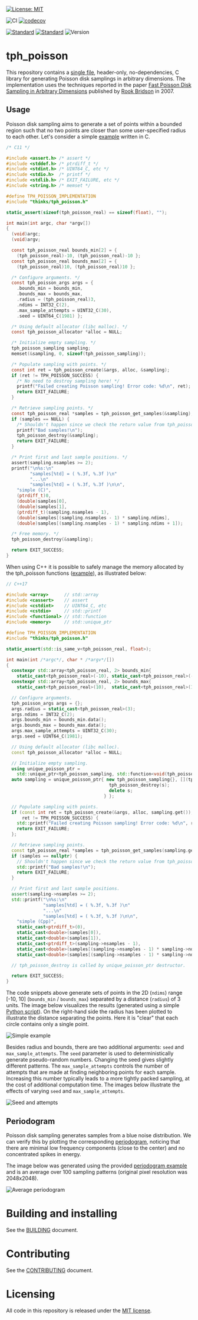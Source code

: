 [![License: MIT](https://img.shields.io/badge/License-MIT-yellow.svg)](https://opensource.org/licenses/MIT)

![CI](https://github.com/thinks/poisson-disk-sampling/actions/workflows/ci.yml/badge.svg?branch=master)
[![codecov](https://codecov.io/github/thinks/poisson-disk-sampling/graph/badge.svg?token=NXIAKWPKAB)](https://codecov.io/github/thinks/poisson-disk-sampling)

[![Standard](https://img.shields.io/badge/c-11-blue.svg)](https://en.wikipedia.org/wiki/C11_(C_standard_revision))
[![Standard](https://img.shields.io/badge/c%2B%2B-17-blue.svg)](https://en.wikipedia.org/wiki/C%2B%2B17)
![Version](https://img.shields.io/badge/version-0.4.0-blue)

# tph_poisson
This repository contains a [single file](include/thinks/tph_poisson.h), header-only, no-dependencies, C library for generating Poisson disk samplings in arbitrary dimensions. The implementation uses the techniques reported in the paper [Fast Poisson Disk Sampling in Arbitrary Dimensions](http://www.cs.ubc.ca/~rbridson/docs/bridson-siggraph07-poissondisk.pdf) published by [Rook Bridson](http://www.cs.ubc.ca/~rbridson/) in 2007.  

## Usage

Poisson disk sampling aims to generate a set of points within a bounded region such that no two points are closer than some user-specified radius to each other. Let's consider a simple [example](examples/src/simple.c) written in C.

```C
/* C11 */

#include <assert.h> /* assert */
#include <stddef.h> /* ptrdiff_t */
#include <stdint.h> /* UINT64_C, etc */
#include <stdio.h>  /* printf */
#include <stdlib.h> /* EXIT_FAILURE, etc */
#include <string.h> /* memset */

#define TPH_POISSON_IMPLEMENTATION
#include "thinks/tph_poisson.h"

static_assert(sizeof(tph_poisson_real) == sizeof(float), "");

int main(int argc, char *argv[])
{
  (void)argc;
  (void)argv;

  const tph_poisson_real bounds_min[2] = { 
    (tph_poisson_real)-10, (tph_poisson_real)-10 };
  const tph_poisson_real bounds_max[2] = { 
    (tph_poisson_real)10, (tph_poisson_real)10 };

  /* Configure arguments. */
  const tph_poisson_args args = { 
    .bounds_min = bounds_min,
    .bounds_max = bounds_max,
    .radius = (tph_poisson_real)3,
    .ndims = INT32_C(2),
    .max_sample_attempts = UINT32_C(30),
    .seed = UINT64_C(1981) };

  /* Using default allocator (libc malloc). */
  const tph_poisson_allocator *alloc = NULL;

  /* Initialize empty sampling. */
  tph_poisson_sampling sampling;
  memset(&sampling, 0, sizeof(tph_poisson_sampling));

  /* Populate sampling with points. */
  const int ret = tph_poisson_create(&args, alloc, &sampling);
  if (ret != TPH_POISSON_SUCCESS) {
    /* No need to destroy sampling here! */
    printf("Failed creating Poisson sampling! Error code: %d\n", ret);
    return EXIT_FAILURE;
  }

  /* Retrieve sampling points. */
  const tph_poisson_real *samples = tph_poisson_get_samples(&sampling);
  if (samples == NULL) {
    /* Shouldn't happen since we check the return value from tph_poisson_create! */
    printf("Bad samples!\n");
    tph_poisson_destroy(&sampling);
    return EXIT_FAILURE;
  }

  /* Print first and last sample positions. */
  assert(sampling.nsamples >= 2);
  printf("\n%s:\n"
         "samples[%td] = ( %.3f, %.3f )\n"
         "...\n"
         "samples[%td] = ( %.3f, %.3f )\n\n", 
    "simple (C)",
    (ptrdiff_t)0, 
    (double)samples[0], 
    (double)samples[1],
    (ptrdiff_t)(sampling.nsamples - 1),
    (double)samples[(sampling.nsamples - 1) * sampling.ndims],
    (double)samples[(sampling.nsamples - 1) * sampling.ndims + 1]);

  /* Free memory. */
  tph_poisson_destroy(&sampling);

  return EXIT_SUCCESS;
}
```

When using C++ it is possible to safely manage the memory allocated by the tph_poisson functions ([example](examples/src/simple.cpp)), as illustrated below:

```C++
// C++17

#include <array>      // std::array
#include <cassert>    // assert
#include <cstdint>    // UINT64_C, etc
#include <cstdio>     // std::printf
#include <functional> // std::function
#include <memory>     // std::unique_ptr

#define TPH_POISSON_IMPLEMENTATION
#include "thinks/tph_poisson.h"

static_assert(std::is_same_v<tph_poisson_real, float>);

int main(int /*argc*/, char * /*argv*/[])
{
  constexpr std::array<tph_poisson_real, 2> bounds_min{ 
    static_cast<tph_poisson_real>(-10), static_cast<tph_poisson_real>(-10) };
  constexpr std::array<tph_poisson_real, 2> bounds_max{ 
    static_cast<tph_poisson_real>(10),  static_cast<tph_poisson_real>(10) };

  // Configure arguments.
  tph_poisson_args args = {};
  args.radius = static_cast<tph_poisson_real>(3);
  args.ndims = INT32_C(2);
  args.bounds_min = bounds_min.data();
  args.bounds_max = bounds_max.data();
  args.max_sample_attempts = UINT32_C(30);
  args.seed = UINT64_C(1981);

  // Using default allocator (libc malloc).
  const tph_poisson_allocator *alloc = NULL;

  // Initialize empty sampling.
  using unique_poisson_ptr =
    std::unique_ptr<tph_poisson_sampling, std::function<void(tph_poisson_sampling *)>>;
  auto sampling = unique_poisson_ptr{ new tph_poisson_sampling{}, [](tph_poisson_sampling *s) {
                                       tph_poisson_destroy(s);
                                       delete s;
                                     } };

  // Populate sampling with points.                                     
  if (const int ret = tph_poisson_create(&args, alloc, sampling.get());
      ret != TPH_POISSON_SUCCESS) {
    std::printf("Failed creating Poisson sampling! Error code: %d\n", ret);
    return EXIT_FAILURE;
  };

  // Retrieve sampling points.
  const tph_poisson_real *samples = tph_poisson_get_samples(sampling.get());
  if (samples == nullptr) {
    // Shouldn't happen since we check the return value from tph_poisson_create!
    std::printf("Bad samples!\n");
    return EXIT_FAILURE;
  }

  // Print first and last sample positions.
  assert(sampling->nsamples >= 2);
  std::printf("\n%s:\n"
              "samples[%td] = ( %.3f, %.3f )\n"
              "...\n"
              "samples[%td] = ( %.3f, %.3f )\n\n", 
    "simple (Cpp)",
    static_cast<ptrdiff_t>(0), 
    static_cast<double>(samples[0]), 
    static_cast<double>(samples[1]),
    static_cast<ptrdiff_t>(sampling->nsamples - 1),
    static_cast<double>(samples[(sampling->nsamples - 1) * sampling->ndims]),
    static_cast<double>(samples[(sampling->nsamples - 1) * sampling->ndims + 1]));

  // tph_poisson_destroy is called by unique_poisson_ptr destructor.

  return EXIT_SUCCESS;
}
```

The code snippets above generate sets of points in the 2D (`ndims`) range [-10, 10] (`bounds_min` / `bounds_max`) separated by a distance (`radius`) of 3 units. The image below visualizes the results (generated using a simple [Python script](python/poisson_plot.py)). On the right-hand side the radius has been plotted to illustrate the distance separating the points. Here it is "clear" that each circle contains only a single point.

![Simple example](images/simple_example.png "Simple example")

Besides radius and bounds, there are two additional arguments: `seed` and `max_sample_attempts`. The `seed` parameter is used to deterministically generate pseudo-random numbers. Changing the seed gives slightly different patterns. The `max_sample_attempts` controls the number of attempts that are made at finding neighboring points for each sample. Increasing this number typically leads to a more tightly packed sampling, at the cost of additional computation time. The images below illustrate the effects of varying `seed` and `max_sample_attempts`. 

![Seed and attempts](images/seed_and_attempts.png "Seed and attempts")

## Periodogram

Poisson disk sampling generates samples from a blue noise distribution. We can verify this by plotting the corresponding [periodogram](https://en.wikipedia.org/wiki/Periodogram), noticing that there are minimal low frequency components (close to the center) and no concentrated spikes in energy.

The image below was generated using the provided [periodogram example](examples/src/periodogram.c) and is an average over 100 sampling patterns (original pixel resolution was 2048x2048).

![Average periodogram](images/tph_poisson_periodogram_512.png "Average periodogram")

# Building and installing

See the [BUILDING](BUILDING.md) document.

# Contributing

See the [CONTRIBUTING](CONTRIBUTING.md) document.

# Licensing

All code in this repository is released under the [MIT license](https://en.wikipedia.org/wiki/MIT_License).
